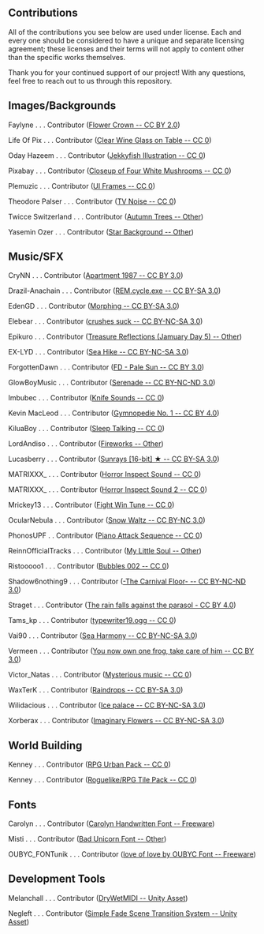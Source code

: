 ## Contributions

All of the contributions you see below are used under license. Each and every one should be considered to have a unique and separate licensing agreement; these licenses and their terms will not apply to content other than the specific works themselves.

Thank you for your continued support of our project! With any questions, feel free to reach out to us through this repository.

## Images/Backgrounds
Faylyne . . . Contributor ([Flower Crown -- CC BY 2.0](https://www.flickr.com/photos/bellafaye8/10918036363))

Life Of Pix . . . Contributor ([Clear Wine Glass on Table -- CC 0](https://www.pexels.com/photo/clear-wine-glass-on-table-67468/))

Oday Hazeem . . . Contributor ([Jekkyfish Illustration -- CC 0](https://www.pexels.com/photo/jellyfish-illustration-130621/))

Pixabay . . . Contributor ([Closeup of Four White Mushrooms -- CC 0](https://www.pexels.com/photo/forest-fungus-landscape-moss-361186/))

Plemuzic . . . Contributor ([UI Frames -- CC 0](https://opengameart.org/content/set-of-frames))

Theodore Palser . . . Contributor ([TV Noise -- CC 0](https://www.publicdomainpictures.net/en/view-image.php?image=201932&picture=tv-noise))

Twicce Switzerland . . . Contributor ([Autumn Trees -- Other](https://www.pexels.com/video/autumn-trees-5700681/))

Yasemin Ozer . . . Contributor ([Star Background -- Other](https://media.discordapp.net/attachments/549295098387628032/1070555543162331156/silhouette20opening.mov))

## Music/SFX
CryNN . . . Contributor ([Apartment 1987 -- CC BY 3.0](https://www.newgrounds.com/audio/listen/1206717))

Drazil-Anachain . . . Contributor ([REM.cycle.exe -- CC BY-SA 3.0](https://www.newgrounds.com/audio/listen/1173389))

EdenGD . . . Contributor ([Morphing -- CC BY-SA 3.0](https://www.newgrounds.com/audio/listen/1183064))

Elebear . . . Contributor ([crushes suck -- CC BY-NC-SA 3.0](https://www.newgrounds.com/audio/listen/1206135))

Epikuro . . . Contributor ([Treasure Reflections (Jamuary Day 5) -- Other](https://www.newgrounds.com/audio/listen/1185201))

EX-LYD . . . Contributor ([Sea Hike -- CC BY-NC-SA 3.0](https://www.newgrounds.com/audio/listen/1091971))

ForgottenDawn . . . Contributor ([FD - Pale Sun -- CC BY 3.0](https://www.newgrounds.com/audio/listen/1182608))

GlowBoyMusic . . . Contributor ([Serenade -- CC BY-NC-ND 3.0](https://www.newgrounds.com/audio/listen/1110611))

Imbubec . . . Contributor ([Knife Sounds -- CC 0](https://freesound.org/people/lmbubec/packs/7460/))

Kevin MacLeod . . . Contributor ([Gymnopedie No. 1 -- CC BY 4.0](https://www.youtube.com/watch?v=YlTQSg4so8k))

KiluaBoy . . . Contributor ([Sleep Talking -- CC 0](https://freesound.org/people/KiluaBoy/sounds/431819/))

LordAndiso . . . Contributor ([Fireworks -- Other](https://www.newgrounds.com/audio/listen/1160376))

Lucasberry . . . Contributor ([Sunrays [16-bit] ★ -- CC BY-SA 3.0](https://www.newgrounds.com/audio/listen/1178830))

MATRIXXX_ . . . Contributor ([Horror Inspect Sound -- CC 0](https://freesound.org/people/MATRIXXX_/sounds/657947/))

MATRIXXX_ . . . Contributor ([Horror Inspect Sound 2 -- CC 0](https://freesound.org/people/MATRIXXX_/sounds/657946/))

Mrickey13 . . . Contributor ([Fight Win Tune -- CC 0](https://freesound.org/people/mrickey13/sounds/518855/))

OcularNebula . . . Contributor ([Snow Waltz -- CC BY-NC 3.0](https://www.newgrounds.com/audio/listen/449452))

PhonosUPF . . Contributor ([Piano Attack Sequence -- CC 0](https://freesound.org/people/PhonosUPF/sounds/488775/))

ReinnOfficialTracks . . . Contributor ([My Little Soul -- Other](https://www.newgrounds.com/audio/listen/1035875))

Ristooooo1 . . . Contributor ([Bubbles 002 -- CC 0](https://freesound.org/people/ristooooo1/sounds/539822/))

Shadow6nothing9 . . . Contributor ([-The Carnival Floor- -- CC BY-NC-ND 3.0](https://www.newgrounds.com/audio/listen/279237))

Straget . . . Contributor ([The rain falls against the parasol - CC BY 4.0](https://freesound.org/people/straget/sounds/531947/))

Tams_kp . . . Contributor ([typewriter19.ogg -- CC 0](https://freesound.org/people/tams_kp/sounds/43559/))

Vai90 . . . Contributor ([Sea Harmony -- CC BY-NC-SA 3.0](https://www.newgrounds.com/audio/listen/137133))

Vermeen . . . Contributor ([You now own one frog, take care of him -- CC BY 3.0](https://www.newgrounds.com/audio/listen/1187068)) 

Victor_Natas . . . Contributor ([Mysterious music -- CC 0](https://freesound.org/people/Victor_Natas/sounds/554742/))

WaxTerK . . . Contributor ([Raindrops -- CC BY-SA 3.0](https://www.newgrounds.com/audio/listen/1163732))

Wilidacious . . . Contributor ([Ice palace -- CC BY-NC-SA 3.0](https://www.newgrounds.com/audio/listen/1193550))

Xorberax . . . Contributor ([Imaginary Flowers -- CC BY-NC-SA 3.0](https://www.newgrounds.com/audio/listen/1132211))

## World Building 
Kenney . . . Contributor ([RPG Urban Pack -- CC 0](https://opengameart.org/content/rpg-urban-pack))

Kenney . . . Contributor ([Roguelike/RPG Tile Pack -- CC 0](https://opengameart.org/content/roguelikerpg-pack-1700-tiles))

## Fonts
Carolyn . . . Contributor ([Carolyn Handwritten Font -- Freeware](https://www.fontspace.com/carolyn-handwritten-font-f19729))

Misti . . . Contributor ([Bad Unicorn Font -- Other](https://www.fontspace.com/bad-unicorn-font-f30198))

OUBYC_FONTunik . . . Contributor ([love of love by OUBYC Font -- Freeware](https://www.fontspace.com/love-of-love-by-oubyc-font-f16032))

## Development Tools
Melanchall . . . Contributor ([DryWetMIDI -- Unity Asset](https://assetstore.unity.com/packages/tools/audio/drywetmidi-222171))

Negleft . . . Contributor ([Simple Fade Scene Transition System -- Unity Asset](https://assetstore.unity.com/packages/tools/particles-effects/simple-fade-scene-transition-system-81753))
